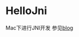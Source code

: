 # HelloJni
Mac下进行JNI开发
参见[blog](http://solarex.github.io/blog/2017/10/18/develop-jni-program-in-mac/)
